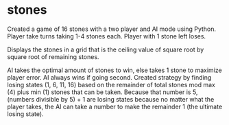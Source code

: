 # stones
Created a game of 16 stones with a two player and AI mode using Python. Player take turns taking 1-4 stones each. Player with 1 stone left loses.

Displays the stones in a grid that is the ceiling value of square root by square root of remaining stones. 

AI takes the optimal amount of stones to win, else takes 1 stone to maximize player error. AI always wins if going second. 
Created strategy by finding losing states (1, 6, 11, 16) based on the remainder of total stones mod max (4) plus min (1) stones that can be taken. 
Because that number is 5, (numbers divisible by 5) + 1 are losing states because no matter what the player takes, 
the AI can take a number to make the remainder 1 (the ultimate losing state).
